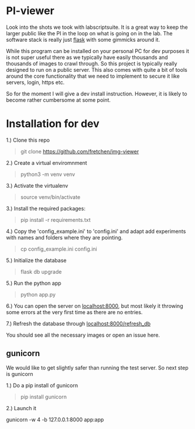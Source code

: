 # PI-viewer

 Look into the shots we took with labscriptsuite. It is a great way to keep the
 larger public like the PI in the loop on what is going on in the lab. The software
 stack is really just [flask](https://palletsprojects.com/p/flask/) with some gimmicks around it.

 While this program can be installed on your personal PC
 for dev purposes it is not super useful there as we typically have easily thousands and thousands of images to
 crawl through. So this project is typically really designed to run on a public server.
 This also comes with quite a bit of tools around the core functionality that we
 need to implement to secure it like servers, login, https etc.

 So for the moment I will give a dev install instruction. However, it is likely to become rather cumbersome at some point.

 # Installation for dev

1.) Clone this repo

> git clone https://github.com/fretchen/img-viewer

2.) Create a virtual enviromnment

> python3 -m venv venv

3.) Activate the virtualenv

> source venv/bin/activate

3.) Install the required packages:

> pip install -r requirements.txt

4.) Copy the 'config_example.ini' to 'config.ini' and adapt add experiments with names and folders where they are pointing.

> cp config_example.ini config.ini

5.) Initialize the database

> flask db upgrade

5.) Run the python app

> python app.py

6.) You can open the server on [localhost:8000](http://localhost:8000), but most likely it throwing some errors at the very first time as there are no entries.

7.) Refresh the database through [localhost:8000/refresh_db](http://localhost:8000/refresh_db)

You should see all the necessary images or open an issue here.

## gunicorn
We would like to get slightly safer than running the test server. So next step is
gunicorn

1.) Do a pip install of gunicorn

> pip install gunicorn

2.) Launch it

gunicorn -w 4 -b 127.0.0.1:8000 app:app
